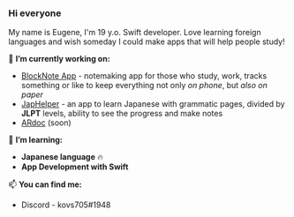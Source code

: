### Hi everyone

My name is Eugene, I'm 19 y.o. Swift developer. Love learning foreign languages and wish someday I could make apps that will help people study!

🔭 **I’m currently working on:**
 - [BlockNote App](https://github.com/kovs705/BlockNote-app) - notemaking app for those who study, work, tracks something or like to keep everything not only _on phone_, but _also on paper_
 - [JapHelper](https://github.com/kovs705/JapHelper) - an app to learn Japanese with grammatic pages, divided by **JLPT** levels, ability to see the progress and make notes
 - [ARdoc](https://github.com/kovs705/ARdoc) (soon)

🌱 **I’m learning:**
- **Japanese language** 🔥
- **App Development with Swift**

📫 **You can find me:**
 - Discord - kovs705#1948
